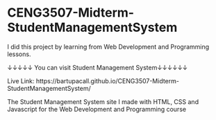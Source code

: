 # CENG3507-Midterm-StudentManagementSystem
 I did this project by learning from Web Development and Programming lessons.
<p>↓↓↓↓↓ You can visit Student Management System↓↓↓↓↓↓ </p>
Live Link: https://bartupacall.github.io/CENG3507-Midterm-StudentManagementSystem/
<p>The Student Management System site I made with HTML, CSS and Javascript for the Web Development and Programming course</p>
